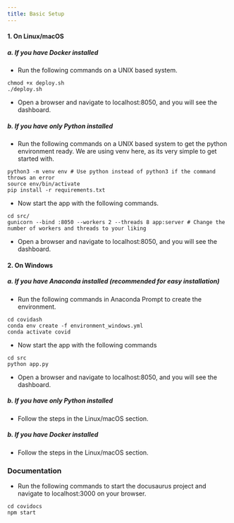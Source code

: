 ```yaml
---
title: Basic Setup
---
```


#### 1. On Linux/macOS

##### a. If you have Docker installed

- Run the following commands on a UNIX based system.

```
chmod +x deploy.sh
./deploy.sh
```

- Open a browser and navigate to localhost:8050, and you will see the dashboard.

##### b. If you have only Python installed

- Run the following commands on a UNIX based system to get the python environment ready. We are using venv here, as its very simple to get started with.

```
python3 -m venv env # Use python instead of python3 if the command throws an error
source env/bin/activate
pip install -r requirements.txt
```

- Now start the app with the following commands.

```
cd src/
gunicorn --bind :8050 --workers 2 --threads 8 app:server # Change the number of workers and threads to your liking
```

- Open a browser and navigate to localhost:8050, and you will see the dashboard.

#### 2. On Windows

##### a. If you have Anaconda installed (recommended for easy installation)

- Run the following commands in Anaconda Prompt to create the environment.

```
cd covidash
conda env create -f environment_windows.yml
conda activate covid
```

- Now start the app with the following commands

```
cd src
python app.py
```

- Open a browser and navigate to localhost:8050, and you will see the dashboard.

##### b. If you have only Python installed

- Follow the steps in the Linux/macOS section.

##### b. If you have Docker installed

- Follow the steps in the Linux/macOS section.

### Documentation

- Run the following commands to start the docusaurus project and navigate to localhost:3000 on your browser.

```
cd covidocs
npm start
```
